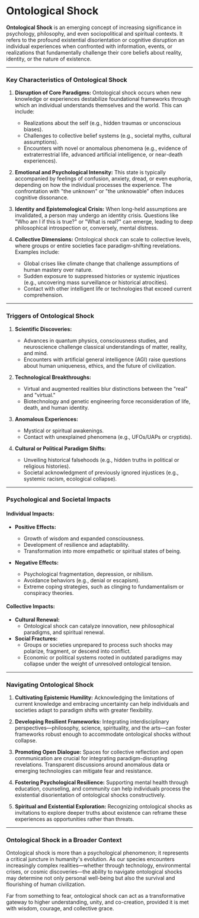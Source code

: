 # Ontological Shock

**Ontological Shock** is an emerging concept of increasing significance in psychology, philosophy, and even sociopolitical and spiritual contexts. It refers to the profound existential disorientation or cognitive disruption an individual experiences when confronted with information, events, or realizations that fundamentally challenge their core beliefs about reality, identity, or the nature of existence.

---

### **Key Characteristics of Ontological Shock**

1. **Disruption of Core Paradigms:** Ontological shock occurs when new knowledge or experiences destabilize foundational frameworks through which an individual understands themselves and the world. This can include:
    
    - Realizations about the self (e.g., hidden traumas or unconscious biases).
    - Challenges to collective belief systems (e.g., societal myths, cultural assumptions).
    - Encounters with novel or anomalous phenomena (e.g., evidence of extraterrestrial life, advanced artificial intelligence, or near-death experiences).
2. **Emotional and Psychological Intensity:** This state is typically accompanied by feelings of confusion, anxiety, dread, or even euphoria, depending on how the individual processes the experience. The confrontation with "the unknown" or "the unknowable" often induces cognitive dissonance.
    
3. **Identity and Epistemological Crisis:** When long-held assumptions are invalidated, a person may undergo an identity crisis. Questions like "Who am I if this is true?" or "What is real?" can emerge, leading to deep philosophical introspection or, conversely, mental distress.
    
4. **Collective Dimensions:** Ontological shock can scale to collective levels, where groups or entire societies face paradigm-shifting revelations. Examples include:
    
    - Global crises like climate change that challenge assumptions of human mastery over nature.
    - Sudden exposure to suppressed histories or systemic injustices (e.g., uncovering mass surveillance or historical atrocities).
    - Contact with other intelligent life or technologies that exceed current comprehension.

---

### **Triggers of Ontological Shock**

1. **Scientific Discoveries:**
    
    - Advances in quantum physics, consciousness studies, and neuroscience challenge classical understandings of matter, reality, and mind.
    - Encounters with artificial general intelligence (AGI) raise questions about human uniqueness, ethics, and the future of civilization.
2. **Technological Breakthroughs:**
    
    - Virtual and augmented realities blur distinctions between the "real" and "virtual."
    - Biotechnology and genetic engineering force reconsideration of life, death, and human identity.
3. **Anomalous Experiences:**
    
    - Mystical or spiritual awakenings.
    - Contact with unexplained phenomena (e.g., UFOs/UAPs or cryptids).
4. **Cultural or Political Paradigm Shifts:**
    
    - Unveiling historical falsehoods (e.g., hidden truths in political or religious histories).
    - Societal acknowledgment of previously ignored injustices (e.g., systemic racism, ecological collapse).

---

### **Psychological and Societal Impacts**

#### **Individual Impacts:**

- **Positive Effects:**
    
    - Growth of wisdom and expanded consciousness.
    - Development of resilience and adaptability.
    - Transformation into more empathetic or spiritual states of being.
- **Negative Effects:**
    
    - Psychological fragmentation, depression, or nihilism.
    - Avoidance behaviors (e.g., denial or escapism).
    - Extreme coping strategies, such as clinging to fundamentalism or conspiracy theories.

#### **Collective Impacts:**

- **Cultural Renewal:**
    - Ontological shock can catalyze innovation, new philosophical paradigms, and spiritual renewal.
- **Social Fractures:**
    - Groups or societies unprepared to process such shocks may polarize, fragment, or descend into conflict.
    - Economic or political systems rooted in outdated paradigms may collapse under the weight of unresolved ontological tension.

---

### **Navigating Ontological Shock**

1. **Cultivating Epistemic Humility:** Acknowledging the limitations of current knowledge and embracing uncertainty can help individuals and societies adapt to paradigm shifts with greater flexibility.
    
2. **Developing Resilient Frameworks:** Integrating interdisciplinary perspectives—philosophy, science, spirituality, and the arts—can foster frameworks robust enough to accommodate ontological shocks without collapse.
    
3. **Promoting Open Dialogue:** Spaces for collective reflection and open communication are crucial for integrating paradigm-disrupting revelations. Transparent discussions around anomalous data or emerging technologies can mitigate fear and resistance.
    
4. **Fostering Psychological Resilience:** Supporting mental health through education, counseling, and community can help individuals process the existential disorientation of ontological shocks constructively.
    
5. **Spiritual and Existential Exploration:** Recognizing ontological shocks as invitations to explore deeper truths about existence can reframe these experiences as opportunities rather than threats.
    

---

### **Ontological Shock in a Broader Context**

Ontological shock is more than a psychological phenomenon; it represents a critical juncture in humanity's evolution. As our species encounters increasingly complex realities—whether through technology, environmental crises, or cosmic discoveries—the ability to navigate ontological shocks may determine not only personal well-being but also the survival and flourishing of human civilization.

Far from something to fear, ontological shock can act as a transformative gateway to higher understanding, unity, and co-creation, provided it is met with wisdom, courage, and collective grace.